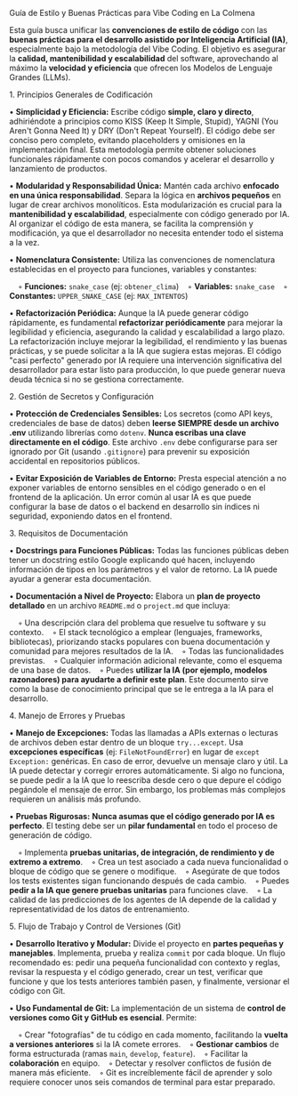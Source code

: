 Guía de Estilo y Buenas Prácticas para Vibe Coding en La Colmena

Esta guía busca unificar las **convenciones de estilo de código** con las **buenas prácticas para el desarrollo asistido por Inteligencia Artificial (IA)**, especialmente bajo la metodología del Vibe Coding. El objetivo es asegurar la **calidad, mantenibilidad y escalabilidad** del software, aprovechando al máximo la **velocidad y eficiencia** que ofrecen los Modelos de Lenguaje Grandes (LLMs).

1\. Principios Generales de Codificación

• **Simplicidad y Eficiencia:** Escribe código **simple, claro y directo**, adhiriéndote a principios como KISS (Keep It Simple, Stupid), YAGNI (You Aren't Gonna Need It) y DRY (Don't Repeat Yourself). El código debe ser conciso pero completo, evitando placeholders y omisiones en la implementación final. Esta metodología permite obtener soluciones funcionales rápidamente con pocos comandos y acelerar el desarrollo y lanzamiento de productos.

• **Modularidad y Responsabilidad Única:** Mantén cada archivo **enfocado en una única responsabilidad**. Separa la lógica en **archivos pequeños** en lugar de crear archivos monolíticos. Esta modularización es crucial para la **mantenibilidad y escalabilidad**, especialmente con código generado por IA. Al organizar el código de esta manera, se facilita la comprensión y modificación, ya que el desarrollador no necesita entender todo el sistema a la vez.

• **Nomenclatura Consistente:** Utiliza las convenciones de nomenclatura establecidas en el proyecto para funciones, variables y constantes:

    ◦ **Funciones:** `snake_case` (ej: `obtener_clima`)    ◦ **Variables:** `snake_case`    ◦ **Constantes:** `UPPER_SNAKE_CASE` (ej: `MAX_INTENTOS`)

• **Refactorización Periódica:** Aunque la IA puede generar código rápidamente, es fundamental **refactorizar periódicamente** para mejorar la legibilidad y eficiencia, asegurando la calidad y escalabilidad a largo plazo. La refactorización incluye mejorar la legibilidad, el rendimiento y las buenas prácticas, y se puede solicitar a la IA que sugiera estas mejoras. El código "casi perfecto" generado por IA requiere una intervención significativa del desarrollador para estar listo para producción, lo que puede generar nueva deuda técnica si no se gestiona correctamente.

2\. Gestión de Secretos y Configuración

• **Protección de Credenciales Sensibles:** Los secretos (como API keys, credenciales de base de datos) deben **leerse SIEMPRE desde un archivo** **.env** utilizando librerías como `dotenv`. **Nunca escribas una clave directamente en el código**. Este archivo `.env` debe configurarse para ser ignorado por Git (usando `.gitignore`) para prevenir su exposición accidental en repositorios públicos.

• **Evitar Exposición de Variables de Entorno:** Presta especial atención a no exponer variables de entorno sensibles en el código generado o en el frontend de la aplicación. Un error común al usar IA es que puede configurar la base de datos o el backend en desarrollo sin índices ni seguridad, exponiendo datos en el frontend.

3\. Requisitos de Documentación

• **Docstrings para Funciones Públicas:** Todas las funciones públicas deben tener un docstring estilo Google explicando qué hacen, incluyendo información de tipos en los parámetros y el valor de retorno. La IA puede ayudar a generar esta documentación.

• **Documentación a Nivel de Proyecto:** Elabora un **plan de proyecto detallado** en un archivo `README.md` o `project.md` que incluya:

    ◦ Una descripción clara del problema que resuelve tu software y su contexto.    ◦ El stack tecnológico a emplear (lenguajes, frameworks, bibliotecas), priorizando stacks populares con buena documentación y comunidad para mejores resultados de la IA.    ◦ Todas las funcionalidades previstas.    ◦ Cualquier información adicional relevante, como el esquema de una base de datos.    ◦ Puedes **utilizar la IA (por ejemplo, modelos razonadores) para ayudarte a definir este plan**. Este documento sirve como la base de conocimiento principal que se le entrega a la IA para el desarrollo.

4\. Manejo de Errores y Pruebas

• **Manejo de Excepciones:** Todas las llamadas a APIs externas o lecturas de archivos deben estar dentro de un bloque `try...except`. Usa **excepciones específicas** (ej: `FileNotFoundError`) en lugar de `except Exception:` genéricas. En caso de error, devuelve un mensaje claro y útil. La IA puede detectar y corregir errores automáticamente. Si algo no funciona, se puede pedir a la IA que lo reescriba desde cero o que depure el código pegándole el mensaje de error. Sin embargo, los problemas más complejos requieren un análisis más profundo.

• **Pruebas Rigurosas:** **Nunca asumas que el código generado por IA es perfecto**. El testing debe ser un **pilar fundamental** en todo el proceso de generación de código.

    ◦ Implementa **pruebas unitarias, de integración, de rendimiento y de extremo a extremo**.    ◦ Crea un test asociado a cada nueva funcionalidad o bloque de código que se genere o modifique.    ◦ Asegúrate de que todos los tests existentes sigan funcionando después de cada cambio.    ◦ Puedes **pedir a la IA que genere pruebas unitarias** para funciones clave.    ◦ La calidad de las predicciones de los agentes de IA depende de la calidad y representatividad de los datos de entrenamiento.

5\. Flujo de Trabajo y Control de Versiones (Git)

• **Desarrollo Iterativo y Modular:** Divide el proyecto en **partes pequeñas y manejables**. Implementa, prueba y realiza `commit` por cada bloque. Un flujo recomendado es: pedir una pequeña funcionalidad con contexto y reglas, revisar la respuesta y el código generado, crear un test, verificar que funcione y que los tests anteriores también pasen, y finalmente, versionar el código con Git.

• **Uso Fundamental de Git:** La implementación de un sistema de **control de versiones como Git y GitHub es esencial**. Permite:

    ◦ Crear "fotografías" de tu código en cada momento, facilitando la **vuelta a versiones anteriores** si la IA comete errores.    ◦ **Gestionar cambios** de forma estructurada (ramas `main`, `develop`, `feature`).    ◦ Facilitar la **colaboración** en equipo.    ◦ Detectar y resolver conflictos de fusión de manera más eficiente.    ◦ Git es increíblemente fácil de aprender y solo requiere conocer unos seis comandos de terminal para estar preparado.